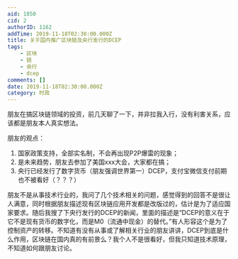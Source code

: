 ```yaml
---
aid: 1850
cid: 2
authorID: 1162
addTime: 2019-11-18T02:30:00.000Z
title: 关于国内推广区块链及央行发行的DCEP
tags:
    - 区块
    - 链
    - 央行
    - dcep
comments: []
date: 2019-11-18T02:30:00.000Z
category: 时政
---
```


朋友在搞区块链领域的投资，前几天聊了一下，并非拉我入行，没有利害关系，应该都是朋友本人真实想法。

朋友的观点：

1.  国家政策支持，全部实名制，不会再出现P2P爆雷的现象；
2.  是未来趋势，朋友去参加了美国xxx大会，大家都在搞；
3.  央行已经发行了数字货币（朋友强调世界第一）DCEP，支付宝微信支付前期也不被看好（？？？）

朋友不是从事技术行业的，我问了几个技术相关的问题，感觉得到的回答不是很让人满意，同时根据朋友描述现有区块链应用开发都是改版过的，估计是为了适应国家要求。随后我搜了下央行发行的DCEP的新闻，里面的描述是“DCEP的意义在于它不是现有货币的数字化，而是M0（流通中现金）的替代。”有人形容这个是为了控制资产的转移。不知道有没有从事或了解相关行业的朋友讲讲，DCEP到底是什么作用，区块链在国内真的有前景么？我个人不是很看好，但我只知道技术原理，不知道如何跟朋友讨论。
